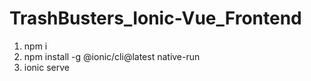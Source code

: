 # TrashBusters_Ionic-Vue_Frontend

1. npm i
2. npm install -g @ionic/cli@latest native-run
3. ionic serve
